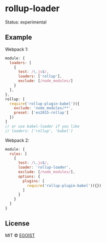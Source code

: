 # rollup-loader

Status: experimental

## Example

Webpack 1:

```javascript
module: {
  loaders: [
    {
      test: /\.js$/,
      loaders: ['rollup'],
      exclude: [/node_modules/]
    }
  ],
},
rollup: [
  require('rollup-plugin-babel')({
    exclude: 'node_modules/**',
    preset: ['es2015-rollup']
  })
]
// or use babel-loader if you like
// loaders: ['rollup', 'babel']
```

Webpack 2:

```javascript
module: {
  rules: [
    {
      test: /\.js$/,
      loader: 'rollup-loader',
      exclude: [/node_modules/],
      options: {
        plugins: [
          require('rollup-plugin-babel')({})
        ]
      }
    }
  ]
}
```

## License

MIT &copy; [EGOIST](https://github.com/egoist)
